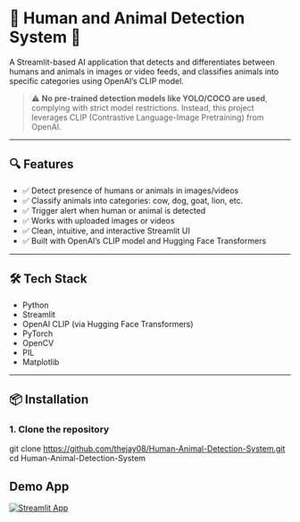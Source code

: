 # 🧠 Human and Animal Detection System 🚨

A Streamlit-based AI application that detects and differentiates between humans and animals in images or video feeds, and classifies animals into specific categories using OpenAI’s CLIP model.

> ⚠️ **No pre-trained detection models like YOLO/COCO are used**, complying with strict model restrictions. Instead, this project leverages CLIP (Contrastive Language-Image Pretraining) from OpenAI.

---

## 🔍 Features

- ✅ Detect presence of humans or animals in images/videos
- ✅ Classify animals into categories: cow, dog, goat, lion, etc.
- ✅ Trigger alert when human or animal is detected
- ✅ Works with uploaded images or videos
- ✅ Clean, intuitive, and interactive Streamlit UI
- ✅ Built with OpenAI’s CLIP model and Hugging Face Transformers

---

## 🛠️ Tech Stack

- Python
- Streamlit
- OpenAI CLIP (via Hugging Face Transformers)
- PyTorch
- OpenCV
- PIL
- Matplotlib

---

## 📦 Installation

### 1. Clone the repository


git clone https://github.com/thejay08/Human-Animal-Detection-System.git
cd Human-Animal-Detection-System

## Demo App

[![Streamlit App](https://github.com/codespaces/badge.svg)](https://human-animal-detection-system.streamlit.app/)




